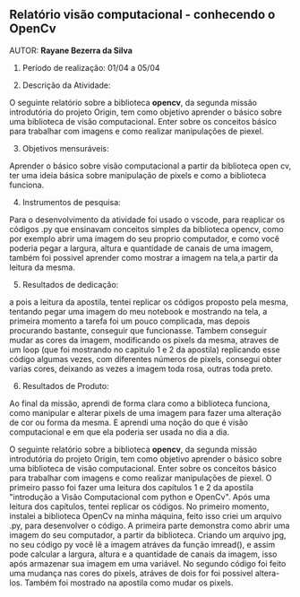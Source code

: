 ## Relatório visão computacional - conhecendo o OpenCv

AUTOR: **Rayane Bezerra da Silva** 

1. Período de realização: 
    01/04 a 05/04

2. Descrição da Atividade:

O seguinte relatório sobre a biblioteca **opencv**, da segunda missão introdutória do projeto Origin, tem como objetivo 
aprender o básico sobre uma biblioteca de visão computacional. Enter sobre os conceitos básico para trabalhar com imagens e como realizar manipulações de piexel.

3. Objetivos mensuráveis:

Aprender o básico sobre visão computacional a partir da biblioteca open cv, ter uma ideia básica sobre manipulação de pixels e como a biblioteca funciona.

4. Instrumentos de pesquisa:

Para o desenvolvimento da atividade foi usado o vscode, para reaplicar os códigos .py que ensinavam conceitos simples da biblioteca opencv, como por exemplo abrir uma imagem do seu proprio computador, e como você poderia pegar a largura, altura e quantidade de canais de uma imagem, também foi possivel aprender como mostrar a imagem na tela,a partir da leitura da mesma. 

5. Resultados de dedicação:

a pois a leitura da apostila, tentei replicar os códigos proposto pela mesma, tentando pegar uma imagem do meu notebook e mostrando na tela, a primeira momento a tarefa foi um pouco complicada, mas depois procurando bastante, conseguir que funcionasse. Tambem conseguir mudar as cores da imagem, modificando os pixels da mesma, atraves de um loop (que foi mostrando no capitulo 1 e 2 da apostila) replicando esse código algumas vezes, com diferentes números de pixels, consegui obter varias cores, deixando as vezes a imagem toda rosa, outras toda preto. 


6. Resultados de Produto:

Ao final da missão, aprendi de forma clara como a biblioteca funciona, como manipular e alterar pixels de uma imagem para fazer uma alteração de cor ou forma da mesma. 
E aprendi uma noção do que é visão computacional e em que ela poderia ser usada no dia a dia. 










O seguinte relatório sobre a biblioteca **opencv**, da segunda missão introdutória do projeto Origin, tem como objetivo 
aprender o básico sobre uma biblioteca de visão computacional. Enter sobre os conceitos básico para trabalhar com imagens e como realizar manipulações de piexel.
O primeiro passo foi fazer uma leitura dos capítulos 1 e 2 da apostila "introdução a Visão Computacional com python e OpenCv".
Após uma leitura dos capítulos, tentei replicar os códigos. No primeiro momento, instalei a biblioteca OpenCv na minha máquina, feito isso criei um arquivo .py, para desenvolver o código.
A primeira parte demonstra como abrir uma imagem do seu computador, a partir da biblioteca. Criando um arquivo jpg, no seu código py você lê a imagem atráves da função imread(), e assim pode calcular a largura, altura e a quantidade de canais da imagem, isso após armazenar sua imagem em uma variável.
No segundo código foi feito uma mudança nas cores do pixels, atráves de dois for foi possivel altera-los.
Também foi mostrado na apostila como mudar os pixels.
 



